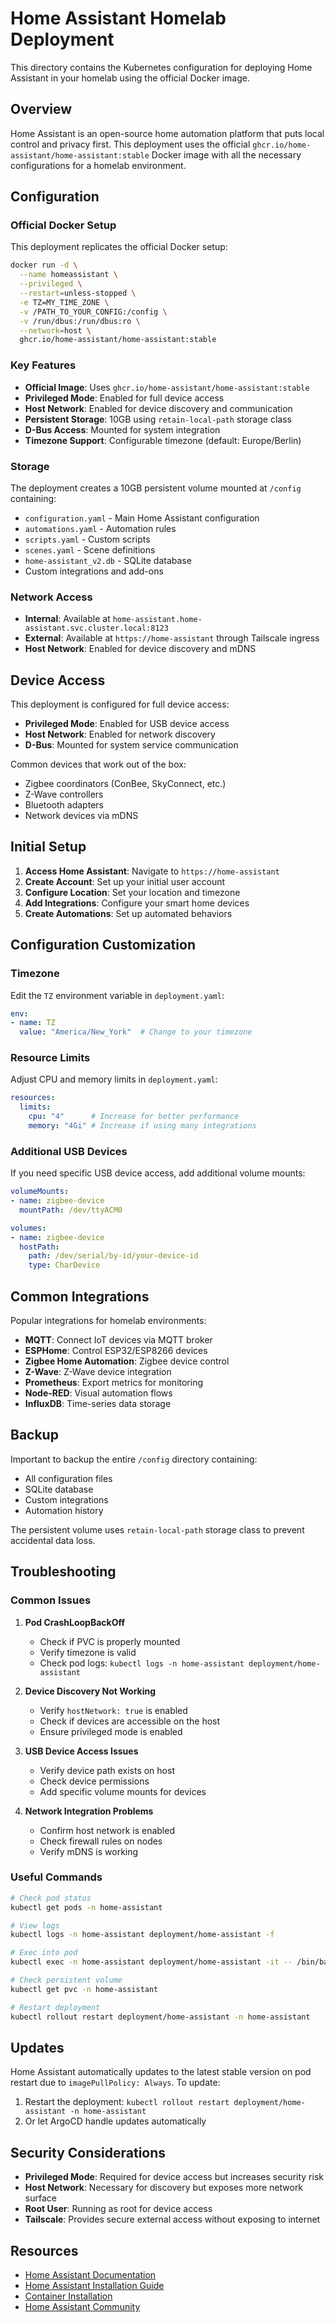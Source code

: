 # Home Assistant Homelab Deployment

This directory contains the Kubernetes configuration for deploying Home Assistant in your homelab using the official Docker image.

## Overview

Home Assistant is an open-source home automation platform that puts local control and privacy first. This deployment uses the official `ghcr.io/home-assistant/home-assistant:stable` Docker image with all the necessary configurations for a homelab environment.

## Configuration

### Official Docker Setup

This deployment replicates the official Docker setup:
```bash
docker run -d \
  --name homeassistant \
  --privileged \
  --restart=unless-stopped \
  -e TZ=MY_TIME_ZONE \
  -v /PATH_TO_YOUR_CONFIG:/config \
  -v /run/dbus:/run/dbus:ro \
  --network=host \
  ghcr.io/home-assistant/home-assistant:stable
```

### Key Features

- **Official Image**: Uses `ghcr.io/home-assistant/home-assistant:stable`
- **Privileged Mode**: Enabled for full device access
- **Host Network**: Enabled for device discovery and communication
- **Persistent Storage**: 10GB using `retain-local-path` storage class
- **D-Bus Access**: Mounted for system integration
- **Timezone Support**: Configurable timezone (default: Europe/Berlin)

### Storage

The deployment creates a 10GB persistent volume mounted at `/config` containing:
- `configuration.yaml` - Main Home Assistant configuration
- `automations.yaml` - Automation rules
- `scripts.yaml` - Custom scripts
- `scenes.yaml` - Scene definitions
- `home-assistant_v2.db` - SQLite database
- Custom integrations and add-ons

### Network Access

- **Internal**: Available at `home-assistant.home-assistant.svc.cluster.local:8123`
- **External**: Available at `https://home-assistant` through Tailscale ingress
- **Host Network**: Enabled for device discovery and mDNS

## Device Access

This deployment is configured for full device access:

- **Privileged Mode**: Enabled for USB device access
- **Host Network**: Enabled for network discovery
- **D-Bus**: Mounted for system service communication

Common devices that work out of the box:
- Zigbee coordinators (ConBee, SkyConnect, etc.)
- Z-Wave controllers
- Bluetooth adapters
- Network devices via mDNS

## Initial Setup

1. **Access Home Assistant**: Navigate to `https://home-assistant`
2. **Create Account**: Set up your initial user account
3. **Configure Location**: Set your location and timezone
4. **Add Integrations**: Configure your smart home devices
5. **Create Automations**: Set up automated behaviors

## Configuration Customization

### Timezone

Edit the `TZ` environment variable in `deployment.yaml`:
```yaml
env:
- name: TZ
  value: "America/New_York"  # Change to your timezone
```

### Resource Limits

Adjust CPU and memory limits in `deployment.yaml`:
```yaml
resources:
  limits:
    cpu: "4"      # Increase for better performance
    memory: "4Gi" # Increase if using many integrations
```

### Additional USB Devices

If you need specific USB device access, add additional volume mounts:
```yaml
volumeMounts:
- name: zigbee-device
  mountPath: /dev/ttyACM0

volumes:
- name: zigbee-device
  hostPath:
    path: /dev/serial/by-id/your-device-id
    type: CharDevice
```

## Common Integrations

Popular integrations for homelab environments:

- **MQTT**: Connect IoT devices via MQTT broker
- **ESPHome**: Control ESP32/ESP8266 devices
- **Zigbee Home Automation**: Zigbee device control
- **Z-Wave**: Z-Wave device integration
- **Prometheus**: Export metrics for monitoring
- **Node-RED**: Visual automation flows
- **InfluxDB**: Time-series data storage

## Backup

Important to backup the entire `/config` directory containing:
- All configuration files
- SQLite database
- Custom integrations
- Automation history

The persistent volume uses `retain-local-path` storage class to prevent accidental data loss.

## Troubleshooting

### Common Issues

1. **Pod CrashLoopBackOff**
   - Check if PVC is properly mounted
   - Verify timezone is valid
   - Check pod logs: `kubectl logs -n home-assistant deployment/home-assistant`

2. **Device Discovery Not Working**
   - Verify `hostNetwork: true` is enabled
   - Check if devices are accessible on the host
   - Ensure privileged mode is enabled

3. **USB Device Access Issues**
   - Verify device path exists on host
   - Check device permissions
   - Add specific volume mounts for devices

4. **Network Integration Problems**
   - Confirm host network is enabled
   - Check firewall rules on nodes
   - Verify mDNS is working

### Useful Commands

```bash
# Check pod status
kubectl get pods -n home-assistant

# View logs
kubectl logs -n home-assistant deployment/home-assistant -f

# Exec into pod
kubectl exec -n home-assistant deployment/home-assistant -it -- /bin/bash

# Check persistent volume
kubectl get pvc -n home-assistant

# Restart deployment
kubectl rollout restart deployment/home-assistant -n home-assistant
```

## Updates

Home Assistant automatically updates to the latest stable version on pod restart due to `imagePullPolicy: Always`. To update:

1. Restart the deployment: `kubectl rollout restart deployment/home-assistant -n home-assistant`
2. Or let ArgoCD handle updates automatically

## Security Considerations

- **Privileged Mode**: Required for device access but increases security risk
- **Host Network**: Necessary for discovery but exposes more network surface
- **Root User**: Running as root for device access
- **Tailscale**: Provides secure external access without exposing to internet

## Resources

- [Home Assistant Documentation](https://www.home-assistant.io/docs/)
- [Home Assistant Installation Guide](https://www.home-assistant.io/installation/)
- [Container Installation](https://www.home-assistant.io/installation/generic-x86-64#docker-compose)
- [Home Assistant Community](https://community.home-assistant.io/)
